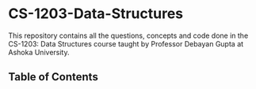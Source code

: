# CS-1203-Data-Structures
This repository contains all the questions, concepts and code done in the CS-1203: Data Structures course taught by Professor Debayan Gupta at Ashoka University. 

## Table of Contents